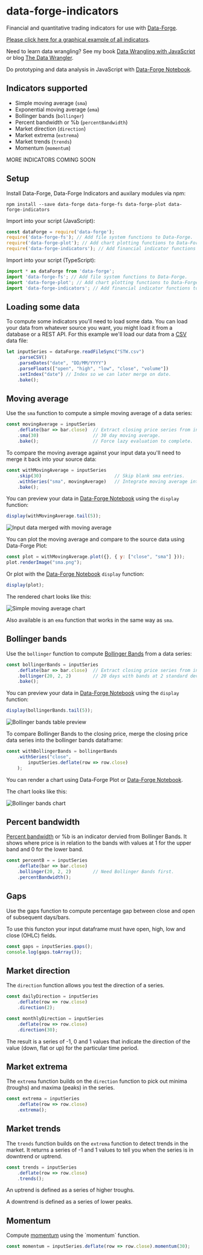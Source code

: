 # data-forge-indicators

Financial and quantitative trading indicators for use with [Data-Forge](http://www.data-forge-js.com/).

[Please click here for a graphical example of all indicators](https://data-forge.github.io/data-forge-indicators/).

Need to learn data wrangling? See my book [Data Wrangling with JavaScript](http://bit.ly/2t2cJu2) or blog [The Data Wrangler](http://www.the-data-wrangler.com/).

Do prototyping and data analysis in JavaScript with [Data-Forge Notebook](http://www.data-forge-notebook.com/).

## Indicators supported

- Simple moving average (`sma`)
- Exponential moving average (`ema`)
- Bollinger bands (`bollinger`)
- Percent bandwidth or %b (`percentBandwidth`)
- Market direction (`direction`)
- Market extrema (`extrema`)
- Market trends (`trends`)
- Momentum (`momentum`)

MORE INDICATORS COMING SOON

## Setup

Install Data-Forge, Data-Forge Indicators and auxilary modules via npm:

    npm install --save data-forge data-forge-fs data-forge-plot data-forge-indicators 

Import into your script (JavaScript):

```javascript
const dataForge = require('data-forge');
require('data-forge-fs'); // Add file system functions to Data-Forge.
require('data-forge-plot'); // Add chart plotting functions to Data-Forge.
require('data-forge-indicators'); // Add financial indicator functions to Data-Forge.
```

Import into your script (TypeScript):

```typescript
import * as dataForge from 'data-forge';
import 'data-forge-fs'; // Add file system functions to Data-Forge.
import 'data-forge-plot'; // Add chart plotting functions to Data-Forge.
import 'data-forge-indicators'; // Add financial indicator functions to Data-Forge.
```

## Loading some data

To compute some indicators you'll need to load some data. You can load your data from whatever source you want, you might load it from a database or a REST API. For this example we'll load our data from a [CSV](https://en.wikipedia.org/wiki/Comma-separated_values) data file:

```javascript
let inputSeries = dataForge.readFileSync("STW.csv")
    .parseCSV()
    .parseDates("date", "DD/MM/YYYY")
    .parseFloats(["open", "high", "low", "close", "volume"])
    .setIndex("date") // Index so we can later merge on date.
    .bake();
```

## Moving average 

Use the `sma` function to compute a simple moving average of a data series:

```javascript
const movingAverage = inputSeries
    .deflate(bar => bar.close)  // Extract closing price series from input data.
    .sma(30)                    // 30 day moving average.
    .bake();                    // Force lazy evaluation to complete.
```

To compare the moving average against your input data you'll need to merge it back into your source data:

```javascript
const withMovingAverage = inputSeries
    .skip(30)                           // Skip blank sma entries.
    .withSeries("sma", movingAverage)   // Integrate moving average into data, indexed on date.
    .bake();
```

You can preview your data in [Data-Forge Notebook](http://www.data-forge-notebook.com/) using the `display` function:

```javascript
display(withMovingAverage.tail(5));
```

![Input data merged with moving average](https://raw.githubusercontent.com/data-forge/data-forge-indicators/master/images/sma-preview.png)

You can plot the moving average and compare to the source data using Data-Forge Plot:

```javascript
const plot = withMovingAverage.plot({}, { y: ["close", "sma"] }));
plot.renderImage("sma.png");
```

Or plot with the [Data-Forge Notebook](http://www.data-forge-notebook.com/) `display` function:

```javascript
display(plot);
```

The rendered chart looks like this: 

![Simple moving average chart](https://raw.githubusercontent.com/data-forge/data-forge-indicators/master/images/sma.png)

Also available is an `ema` function that works in the same way as `sma`.

## Bollinger bands

Use the `bollinger` function to compute [Bollinger Bands](https://en.wikipedia.org/wiki/Bollinger_Bands) from a data series:

```javascript
const bollingerBands = inputSeries
    .deflate(bar => bar.close)  // Extract closing price series from input data.
    .bollinger(20, 2, 2)        // 20 days with bands at 2 standard deviations.
    .bake();
```

You can preview your data in [Data-Forge Notebook](http://www.data-forge-notebook.com/) using the `display` function:

```javascript
display(bollingerBands.tail(5));
```

![Bollinger bands table preview](https://raw.githubusercontent.com/data-forge/data-forge-indicators/master/images/bollinger-preview.png)

To compare Bollinger Bands to the closing price, merge the closing price data series into the bollinger bands dataframe:

```javascript
const withBollingerBands = bollingerBands
    .withSeries("close",
        inputSeries.deflate(row => row.close)
    );
```

You can render a chart using Data-Forge Plot or [Data-Forge Notebook](http://www.data-forge-notebook.com/).

The chart looks like this:

![Bollinger bands chart](https://raw.githubusercontent.com/data-forge/data-forge-indicators/master/images/bollinger-chart.png)

## Percent bandwidth

[Percent bandwidth](https://en.wikipedia.org/wiki/Bollinger_Bands#Indicators_derived_from_Bollinger_Bands) or %b is an indicator dervied from Bollinger Bands. It shows where price is in relation to the bands with values at 1 for the upper band and 0 for the lower band.

```javascript
const percentB = = inputSeries
    .deflate(bar => bar.close)
    .bollinger(20, 2, 2)        // Need Bollinger Bands first.
    .percentBandwidth();
```

## Gaps

Use the gaps function to compute percentage gap between close and open of subsequent days/bars.

To use this functon your input dataframe must have open, high, low and close (OHLC) fields.

```javascript
const gaps = inputSeries.gaps();
console.log(gaps.toArray());
```

## Market direction

The `direction` function allows you test the direction of a series.

```javascript
const dailyDirection = inputSeries
    .deflate(row => row.close)
    .direction(2);
```

```javascript
const monthlyDirection = inputSeries
    .deflate(row => row.close)
    .direction(30);
```

The result is a series of -1, 0 and 1 values that indicate the direction of the value (down, flat or up) for the particular time period.

## Market extrema

The `extrema` function builds on the `direction` function to pick out minima (troughs) and maxima (peaks) in the series.

```javascript
const extrema = inputSeries
    .deflate(row => row.close)
    .extrema();
```

## Market trends

The `trends` function builds on the `extrema` function to detect trends in the market. It returns a series of -1 and 1 values to tell you when the series is in downtrend or uptrend.

```javascript
const trends = inputSeries
    .deflate(row => row.close)
    .trends();
```

An uptrend is defined as a series of higher troughs.

A downtrend is defined as a series of lower peaks.

## Momentum

Compute [momentum](https://en.wikipedia.org/wiki/Momentum_(technical_analysis)) using the `momentum` function.

```javascript
const momentum = inputSeries.deflate(row => row.close).momentum(30);
```
